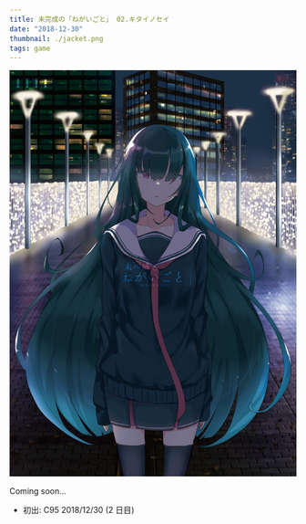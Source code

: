 ```yaml
---
title: 未完成の「ねがいごと」 02.キタイノセイ
date: "2018-12-30"
thumbnail: ./jacket.png
tags: game
---
```


![jacket](./jacket.png)

Coming soon...

* 初出: C95 2018/12/30 (2 日目)
